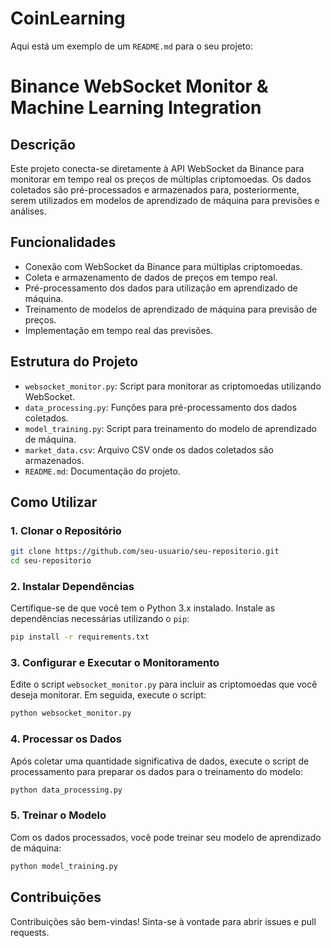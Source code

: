 # CoinLearning
Aqui está um exemplo de um `README.md` para o seu projeto:


# Binance WebSocket Monitor & Machine Learning Integration

## Descrição
Este projeto conecta-se diretamente à API WebSocket da Binance para monitorar em tempo real os preços de múltiplas criptomoedas. Os dados coletados são pré-processados e armazenados para, posteriormente, serem utilizados em modelos de aprendizado de máquina para previsões e análises.

## Funcionalidades
- Conexão com WebSocket da Binance para múltiplas criptomoedas.
- Coleta e armazenamento de dados de preços em tempo real.
- Pré-processamento dos dados para utilização em aprendizado de máquina.
- Treinamento de modelos de aprendizado de máquina para previsão de preços.
- Implementação em tempo real das previsões.

## Estrutura do Projeto
- `websocket_monitor.py`: Script para monitorar as criptomoedas utilizando WebSocket.
- `data_processing.py`: Funções para pré-processamento dos dados coletados.
- `model_training.py`: Script para treinamento do modelo de aprendizado de máquina.
- `market_data.csv`: Arquivo CSV onde os dados coletados são armazenados.
- `README.md`: Documentação do projeto.

## Como Utilizar

### 1. Clonar o Repositório
```bash
git clone https://github.com/seu-usuario/seu-repositorio.git
cd seu-repositorio
```

### 2. Instalar Dependências
Certifique-se de que você tem o Python 3.x instalado. Instale as dependências necessárias utilizando o `pip`:
```bash
pip install -r requirements.txt
```

### 3. Configurar e Executar o Monitoramento
Edite o script `websocket_monitor.py` para incluir as criptomoedas que você deseja monitorar. Em seguida, execute o script:
```bash
python websocket_monitor.py
```

### 4. Processar os Dados
Após coletar uma quantidade significativa de dados, execute o script de processamento para preparar os dados para o treinamento do modelo:
```bash
python data_processing.py
```

### 5. Treinar o Modelo
Com os dados processados, você pode treinar seu modelo de aprendizado de máquina:
```bash
python model_training.py
```

## Contribuições
Contribuições são bem-vindas! Sinta-se à vontade para abrir issues e pull requests.

